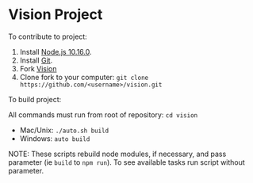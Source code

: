 # Vision Project

To contribute to project:
1. Install [Node.js 10.16.0](http://nodejs.org/dist/v10.16.0/).
2. Install [Git](http://git-scm.com/downloads).
3. Fork [Vision](https://github.com/patient-provider/vision)
4. Clone fork to your computer: `git clone https://github.com/<username>/vision.git`

To build project:

All commands must run from root of repository: `cd vision`
- Mac/Unix: `./auto.sh build`
- Windows: `auto build`

NOTE: These scripts rebuild node modules, if necessary, and pass parameter (ie `build` to `npm run`). To see available tasks run script without parameter.